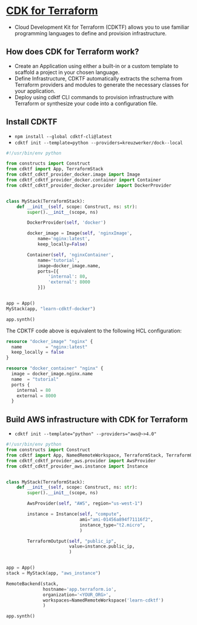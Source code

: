 # [CDK for Terraform](https://developer.hashicorp.com/terraform/cdktf)

- Cloud Development Kit for Terraform (CDKTF) allows you to use familiar programming languages to define and provision infrastructure.

## How does CDK for Terraform work?

- Create an Application using either a built-in or a custom template to scaffold a project in your chosen language.
- Define Infrastructure, CDKTF automatically extracts the schema from Terraform providers and modules to generate the necessary classes for your application.
- Deploy using cdktf CLI commands to provision infrastructure with Terraform or synthesize your code into a configuration file.

## Install CDKTF

- `npm install --global cdktf-cli@latest`
- `cdktf init --template=python --providers=kreuzwerker/dock--local`

```python
#!/usr/bin/env python

from constructs import Construct
from cdktf import App, TerraformStack
from cdktf_cdktf_provider_docker.image import Image
from cdktf_cdktf_provider_docker.container import Container
from cdktf_cdktf_provider_docker.provider import DockerProvider


class MyStack(TerraformStack):
    def __init__(self, scope: Construct, ns: str):
        super().__init__(scope, ns)

        DockerProvider(self, 'docker')

        docker_image = Image(self, 'nginxImage',
            name='nginx:latest',
            keep_locally=False)

        Container(self, 'nginxContainer',
            name='tutorial',
            image=docker_image.name,
            ports=[{
                'internal': 80,
                'external': 8000
            }])


app = App()
MyStack(app, "learn-cdktf-docker")

app.synth()
```
The CDKTF code above is equivalent to the following HCL configuration:

```terraform
resource "docker_image" "nginx" {
  name         = "nginx:latest"
  keep_locally = false
}

resource "docker_container" "nginx" {
  image = docker_image.nginx.name
  name  = "tutorial"
  ports {
    internal = 80
    external = 8000
  }

```

## Build AWS infrastructure with CDK for Terraform

- `cdktf init --template="python" --providers="aws@~>4.0"`

```python
#!/usr/bin/env python
from constructs import Construct
from cdktf import App, NamedRemoteWorkspace, TerraformStack, TerraformOutput, RemoteBackend
from cdktf_cdktf_provider_aws.provider import AwsProvider
from cdktf_cdktf_provider_aws.instance import Instance


class MyStack(TerraformStack):
    def __init__(self, scope: Construct, ns: str):
        super().__init__(scope, ns)

        AwsProvider(self, "AWS", region="us-west-1")

        instance = Instance(self, "compute",
                            ami="ami-01456a894f71116f2",
                            instance_type="t2.micro",
                            )

        TerraformOutput(self, "public_ip",
                        value=instance.public_ip,
                        )


app = App()
stack = MyStack(app, "aws_instance")

RemoteBackend(stack,
              hostname='app.terraform.io',
              organization='<YOUR_ORG>',
              workspaces=NamedRemoteWorkspace('learn-cdktf')
              )

app.synth()
```
